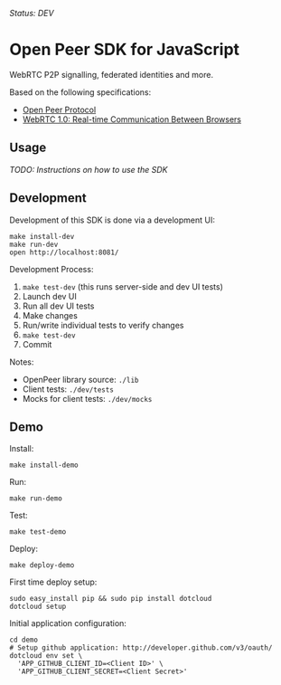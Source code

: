 *Status: DEV*

Open Peer SDK for JavaScript
============================

WebRTC P2P signalling, federated identities and more.

Based on the following specifications:

  * [Open Peer Protocol](http://docs.openpeer.org/OpenPeerProtocolSpecification)
  * [WebRTC 1.0: Real-time Communication Between Browsers](http://dev.w3.org/2011/webrtc/editor/webrtc.html)


Usage
-----

*TODO: Instructions on how to use the SDK*


Development
-----------

Development of this SDK is done via a development UI:

    make install-dev
    make run-dev
    open http://localhost:8081/

Development Process:

  1. `make test-dev` (this runs server-side and dev UI tests)
  2. Launch dev UI
  3. Run all dev UI tests
  4. Make changes
  5. Run/write individual tests to verify changes
  6. `make test-dev`
  7. Commit

Notes:

  * OpenPeer library source: `./lib`
  * Client tests: `./dev/tests`
  * Mocks for client tests: `./dev/mocks`


Demo
----

Install:

    make install-demo

Run:

    make run-demo

Test:

    make test-demo

Deploy:

    make deploy-demo

First time deploy setup:

    sudo easy_install pip && sudo pip install dotcloud
    dotcloud setup

Initial application configuration:

    cd demo
    # Setup github application: http://developer.github.com/v3/oauth/
    dotcloud env set \
      'APP_GITHUB_CLIENT_ID=<Client ID>' \
      'APP_GITHUB_CLIENT_SECRET=<Client Secret>'
